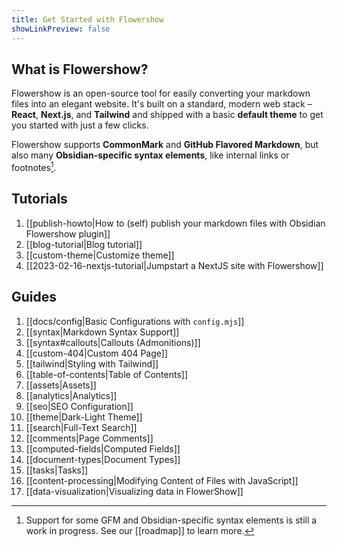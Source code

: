 ```yaml
---
title: Get Started with Flowershow
showLinkPreview: false
---
```


## What is Flowershow?

Flowershow is an open-source tool for easily converting your markdown files into an elegant website. It's built on a standard, modern web stack – **React**, **Next.js**, and **Tailwind** and shipped with a basic **default theme** to get you started with just a few clicks.

Flowershow supports **CommonMark** and **GitHub Flavored Markdown**, but also many **Obsidian-specific syntax elements**, like internal links or footnotes[^1].
[^1]: Support for some GFM and Obsidian-specific syntax elements is still a work in progress. See our [[roadmap]] to learn more.

## Tutorials

1. [[publish-howto|How to (self) publish your markdown files with Obsidian Flowershow plugin]]
2. [[blog-tutorial|Blog tutorial]]
3. [[custom-theme|Customize theme]]
4. [[2023-02-16-nextjs-tutorial|Jumpstart a NextJS site with Flowershow]]

## Guides

1. [[docs/config|Basic Configurations with `config.mjs`]]
2. [[syntax|Markdown Syntax Support]]
3. [[syntax#callouts|Callouts (Admonitions)]]
4. [[custom-404|Custom 404 Page]]
5. [[tailwind|Styling with Tailwind]]
6. [[table-of-contents|Table of Contents]]
7. [[assets|Assets]]
8. [[analytics|Analytics]]
9. [[seo|SEO Configuration]]
10. [[theme|Dark-Light Theme]]
11. [[search|Full-Text Search]]
12. [[comments|Page Comments]]
13. [[computed-fields|Computed Fields]]
14. [[document-types|Document Types]]
15. [[tasks|Tasks]]
16. [[content-processing|Modifying Content of Files with JavaScript]]
17. [[data-visualization|Visualizing data in FlowerShow]]